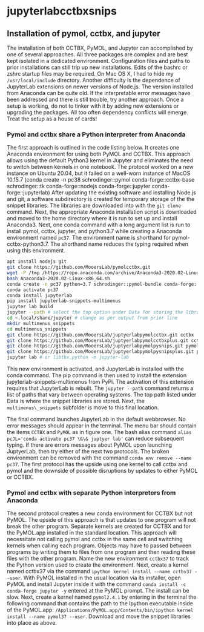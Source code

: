 # jupyterlabcctbxsnips


## Installation of pymol, cctbx, and jupyter 

The installation of both CCTBX, PyMOL, and Jupyter can accomplished by one of several approaches.
All three packages are complex and are best kept isolated in a dedicated environment.
Configuration files and paths to prior installations  can still trip up new installations. 
Edits of the bashrc or zshrc startup files may be required.
On Mac OS X, I had to hide my ```/usr/local/include``` directory.
Another difficulty is the dependence of JupyterLab extensions on newer versions of Node.js.
The version installed from Anaconda can be quite old.
If the interpretable error messages have been addressed and there is still trouble, try another approach.
Once a setup is working, do not to tinker with it by adding new extensions or upgrading the packages.
All too often dependency conflicts will emerge.
Treat the setup as a house of cards!


### Pymol and cctbx share a Python interpreter from Anaconda

The first approach is outlined in the code listing below.
It creates one Anaconda environment for using both PyMOL and CCTBX.
This approach allows using the default Python3 kernel in Jupyter and eliminates the need to switch between kernels in one notebook.
The protocol worked on a new instance on Ubuntu 20.04, but it failed on a well-worn instance of MacOS 10.15.7
(conda create -n pc38 schrodinger::pymol conda-forge::cctbx-base schrodinger::tk conda-forge::nodejs conda-forge::jupyter conda-forge::jupyterlab)
After updating the existing software and installing Node.js and git, a software subdirectory is created for temporary storage of the the snippet libraries.
The libraries are downloaded into with the `git clone` command.
Next, the appropriate Anaconda installation script is downloaded and moved to the home directory where it is run to set up and install Anaconda3.
Next, one conda command with a long argument list is run to install pymol, cctbx, jupyter, and python3.7 while creating a Anaconda environment named `pc37`.
The environment name is shorthand for pymol-cctbx-python3.7.
The shorthand name reduces the typing required when using this environment.

```bash
apt install nodejs git
git clone https://github.com/MooersLab/pymolcctbx.git
wget -P /tmp /https://repo.anaconda.com/archive/Anaconda3-2020.02-Linux-x86_64.sh
bash Anaconda3-2020.02-Linux-x86_64.sh
conda create -n pc37 python=3.7 schrodinger::pymol-bundle conda-forge::cctbx-base conda-forge::jupyter
conda activate pc37
conda install jupyterlab
pip install jupyterlab-snippets-multimenus
jupyter lab build 
jupyter --path # select the top option under Data for storing the libraries
cd ~.local/share/jupyter # change as per output from prior line
mkdir multimenus_snippets
cd multimenus_snippets
git clone https://github.com/MooersLab/juptyerlabpymolcctbx.git cctbx
git clone https://github.com/MooersLab/juptyerlabpymolcctbxplus.git cctbx+
git clone https://github.com/MooersLab/juptyerlabpymolpysnips.git pymol
git clone https://github.com/MooersLab/juptyerlabpymolpysnipsplus.git pymol+
jupyter lab # or libtbx.python -m jupyter-lab
```

This new environment is activated, and JupyterLab is installed with the conda command.
The pip command is then used to install the extension jupyterlab-snippets-multimenus from PyPi.
The activation of this extension requires that JupyterLab is rebuilt.
The `jupyter --path` command returns a list of paths that vary between operating systems.
The top path listed under Data is where the snippet libraries are stored.
Next, the `multimenus\_snippets` subfolder is move to this final location.

The final command launches JupyterLab in the default webbrowser.
No error messages should appear in the terminal.
The menu bar should contain the items `CCTBX` and `PyMOL` as in figure one.
The bash alias command `alias pcJL='conda activate pc37 \&\& juptyer lab'` can reduce subsequent typing.
If there are errors messages about PyMOL upon launching JuptyerLab, then try either of the next two protocols.
The broken environment can be removed with the command `conda env remove --name pc37`.
The first protocol has the upside using one kernel to call cctbx and pymol and the downside of possible  disruptions by updates to either PyMOL or CCTBX.


### Pymol and cctbx with separate Python interpreters from Anaconda


The second protocol creates a new conda environment for CCTBX but not PyMOL.
The upside of this approach is that updates to one program will not break the other program.
Separate kernels are created for CCTBX and for the PyMOL.app installed in the standard location.
This approach will necessitate not calling pymol and cctbx in the same cell and switching kernels when calling each program.
Objects may have to passed between programs by writing them to files from one program and then reading these files with the other program.
Name the new environment `cctbx37` to track the Python version used to create the environment. 
Next, create a kernel named cctbx37 via the command `ipython kernel install --name cctbx37 --user`.
With PyMOL installed in the usual location via its installer, open PyMOL and install Jupyter inside it with the command `conda install -c conda-forge jupyter -y` entered at the PyMOL prompt.
The install can be slow.
Next, create a kernel named `pymol2.4.1` by entering in the terminal the following command that contains the path to the Ipython executable inside of the PyMOL.app: `/Applications/PyMOL.app/Contents/bin/ipython kernel install --name pymol37 --user`.
Download and move the snippet libraries into place as above.




